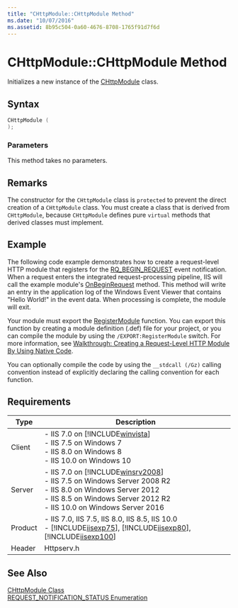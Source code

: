 ```yaml
---
title: "CHttpModule::CHttpModule Method"
ms.date: "10/07/2016"
ms.assetid: 8b95c504-0a60-4676-8708-1765f91d7f6d
---
```

# CHttpModule::CHttpModule Method
Initializes a new instance of the [CHttpModule](../../web-development-reference/native-code-api-reference/chttpmodule-class.md) class.  
  
## Syntax  
  
```cpp  
CHttpModule (  
);  
```  
  
### Parameters  
 This method takes no parameters.  
  
## Remarks  
 The constructor for the `CHttpModule` class is `protected` to prevent the direct creation of a `CHttpModule` class. You must create a class that is derived from `CHttpModule`, because `CHttpModule` defines pure `virtual` methods that derived classes must implement.  
  
## Example  
 The following code example demonstrates how to create a request-level HTTP module that registers for the [RQ_BEGIN_REQUEST](../../web-development-reference/native-code-api-reference/request-processing-constants.md) event notification. When a request enters the integrated request-processing pipeline, IIS will call the example module's [OnBeginRequest](../../web-development-reference/native-code-api-reference/chttpmodule-onbeginrequest-method.md) method. This method will write an entry in the application log of the Windows Event Viewer that contains "Hello World!" in the event data. When processing is complete, the module will exit.  
  
<!-- TODO: review snippet reference  [!CODE [CHttpModuleHelloWorldEventViewer#1](CHttpModuleHelloWorldEventViewer#1)]  -->  
  
 Your module must export the [RegisterModule](../../web-development-reference/native-code-api-reference/pfn-registermodule-function.md) function. You can export this function by creating a module definition (.def) file for your project, or you can compile the module by using the `/EXPORT:RegisterModule` switch. For more information, see [Walkthrough: Creating a Request-Level HTTP Module By Using Native Code](../../web-development-reference/native-code-development-overview/walkthrough-creating-a-request-level-http-module-by-using-native-code.md).  
  
 You can optionally compile the code by using the `__stdcall (/Gz)` calling convention instead of explicitly declaring the calling convention for each function.  
  
## Requirements  
  
|Type|Description|  
|----------|-----------------|  
|Client|-   IIS 7.0 on [!INCLUDE[winvista](../../wmi-provider/includes/winvista-md.md)]<br />-   IIS 7.5 on Windows 7<br />-   IIS 8.0 on Windows 8<br />-   IIS 10.0 on Windows 10|  
|Server|-   IIS 7.0 on [!INCLUDE[winsrv2008](../../wmi-provider/includes/winsrv2008-md.md)]<br />-   IIS 7.5 on Windows Server 2008 R2<br />-   IIS 8.0 on Windows Server 2012<br />-   IIS 8.5 on Windows Server 2012 R2<br />-   IIS 10.0 on Windows Server 2016|  
|Product|-   IIS 7.0, IIS 7.5, IIS 8.0, IIS 8.5, IIS 10.0<br />-   [!INCLUDE[iisexp75](../../web-development-reference/native-code-api-reference/includes/iisexp75-md.md)], [!INCLUDE[iisexp80](../../web-development-reference/native-code-api-reference/includes/iisexp80-md.md)], [!INCLUDE[iisexp100](../../web-development-reference/native-code-api-reference/includes/iisexp100-md.md)]|  
|Header|Httpserv.h|  
  
## See Also  
 [CHttpModule Class](../../web-development-reference/native-code-api-reference/chttpmodule-class.md)   
 [REQUEST_NOTIFICATION_STATUS Enumeration](../../web-development-reference/native-code-api-reference/request-notification-status-enumeration.md)